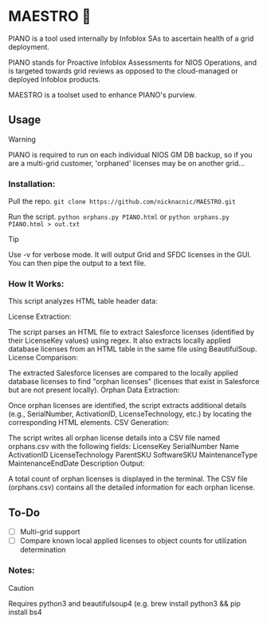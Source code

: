 # MAESTRO 🎹
PIANO is a tool used internally by Infoblox SAs to ascertain health of a grid deployment.  

PIANO stands for Proactive Infoblox Assessments for NIOS Operations, and is targeted towards grid reviews as opposed to the cloud-managed or deployed Infoblox products. 

MAESTRO is a toolset used to enhance PIANO's purview.

## Usage
> [!WARNING]
> PIANO is required to run on each individual NIOS GM DB backup, so if you are a multi-grid customer, 'orphaned' licenses may be on another grid...

### Installation:
Pull the repo.
```git clone https://github.com/nicknacnic/MAESTRO.git```

Run the script.
```python orphans.py PIANO.html``` or ```python orphans.py PIANO.html > out.txt```

> [!TIP]
> Use -v for verbose mode. It will output Grid and SFDC licenses in the GUI. You can then pipe the output to a text file.

### How It Works:
This script analyzes HTML table header data:

License Extraction:

The script parses an HTML file to extract Salesforce licenses (identified by their LicenseKey values) using regex.
It also extracts locally applied database licenses from an HTML table in the same file using BeautifulSoup.
License Comparison:

The extracted Salesforce licenses are compared to the locally applied database licenses to find "orphan licenses" (licenses that exist in Salesforce but are not present locally).
Orphan Data Extraction:

Once orphan licenses are identified, the script extracts additional details (e.g., SerialNumber, ActivationID, LicenseTechnology, etc.) by locating the corresponding HTML elements.
CSV Generation:

The script writes all orphan license details into a CSV file named orphans.csv with the following fields:
LicenseKey
SerialNumber
Name
ActivationID
LicenseTechnology
ParentSKU
SoftwareSKU
MaintenanceType
MaintenanceEndDate
Description
Output:

A total count of orphan licenses is displayed in the terminal.
The CSV file (orphans.csv) contains all the detailed information for each orphan license.

## To-Do
- [ ] Multi-grid support
- [ ] Compare known local applied licenses to object counts for utilization determination

### Notes:
> [!CAUTION]
> Requires python3 and beautifulsoup4 (e.g. brew install python3 && pip install bs4

